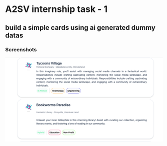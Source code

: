 # A2SV internship task - 1

## build a simple cards using ai generated dummy datas

### Screenshots

![Screenshot](./public/ss.png)
